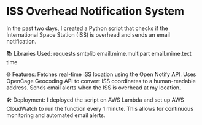 # ISS Overhead Notification System

In the past two days, I created a Python script that checks if the International Space Station (ISS) is overhead and sends an email notification.

📚 Libraries Used:
requests
smtplib
email.mime.multipart
email.mime.text
time

🌐 Features:
Fetches real-time ISS location using the Open Notify API.
Uses OpenCage Geocoding API to convert ISS coordinates to a human-readable address.
Sends email alerts when the ISS is overhead at my location.

🛠 Deployment: I deployed the script on AWS Lambda and set up AWS CloudWatch to run the function every 1 minute. This allows for continuous monitoring and automated email alerts.
